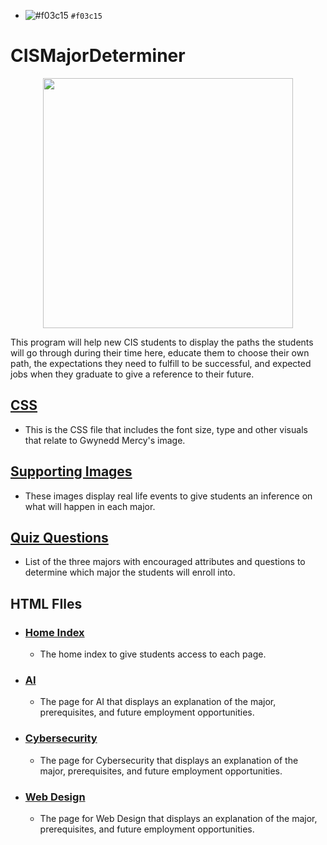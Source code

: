 - ![#f03c15](https://placehold.co/15x15/f03c15/f03c15.png) `#f03c15`
# CISMajorDeterminer
<p align="center">
 <img width="400" src="https://ql6-docs-images.s3.amazonaws.com/test/img/gmercyu-logo.png$595">
<p>
This program will help new CIS students to display the paths the students will go through during their time here, educate them to choose their own path, the expectations they need to fulfill to be successful, and expected jobs when they graduate to give a reference to their future. 

## [CSS](https://github.com/DrEnthoosiastic/CISMajorDeterminer/tree/main/Capstone/CSS)
* This is the CSS file that includes the font size, type and other visuals that relate to Gwynedd Mercy's image.

## [Supporting Images](https://github.com/DrEnthoosiastic/CISMajorDeterminer/tree/main/Capstone/Images)
* These images display real life events to give students an inference on what will happen in each major.

## [Quiz Questions](https://github.com/DrEnthoosiastic/CISMajorDeterminer/blob/main/Capstone/Quiz.docx)
 * List of the three majors with encouraged attributes and questions to determine which major the students will enroll into.
## HTML FIles
 * ### [Home Index](https://github.com/DrEnthoosiastic/CISMajorDeterminer/blob/main/Capstone/index.html)
   * The home index to give students access to each page.
 * ### [AI](https://github.com/DrEnthoosiastic/CISMajorDeterminer/blob/main/Capstone/AI.html)
   * The page for AI that displays an explanation of the major, prerequisites, and future employment opportunities.
 * ### [Cybersecurity](https://github.com/DrEnthoosiastic/CISMajorDeterminer/blob/main/Capstone/cyber.html)
   * The page for Cybersecurity that displays an explanation of the major, prerequisites, and future employment opportunities.
 * ### [Web Design](https://github.com/DrEnthoosiastic/CISMajorDeterminer/blob/main/Capstone/web.html)
   * The page for Web Design that displays an explanation of the major, prerequisites, and future employment opportunities.
 
